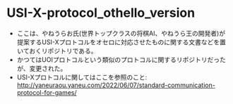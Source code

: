 # USI-X-protocol_othello_version
- ここは、やねうらお氏(世界トップクラスの将棋AI、やねうら王の開発者)が提案するUSI-Xプロトコルをオセロに対応させたものに関する文書などを置いておくリポジトリである。<br>
- かつてはUOIプロトコルという類似のプロトコルに関するリポジトリだったが、変更された。<br>
- USI-Xプロトコルに関してはここを参照のこと: http://yaneuraou.yaneu.com/2022/06/07/standard-communication-protocol-for-games/ <br>
